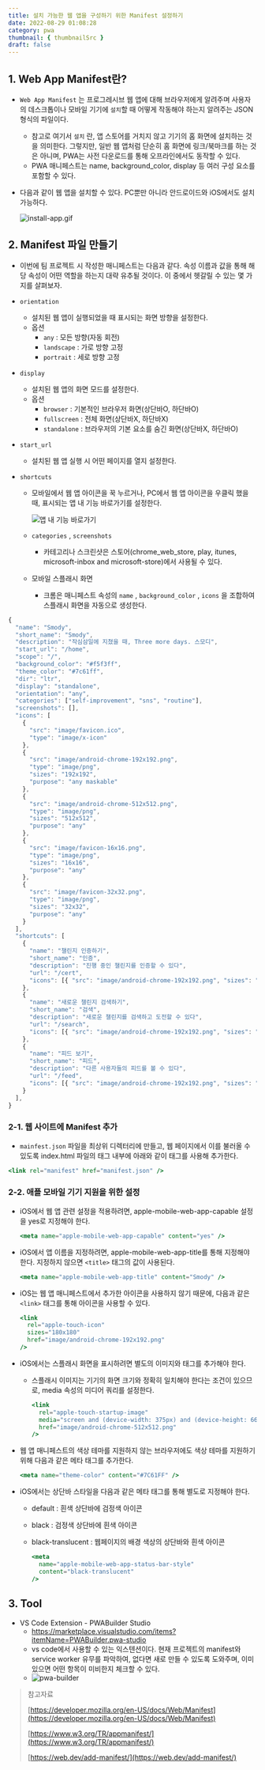```yaml
---
title: 설치 가능한 웹 앱을 구성하기 위한 Manifest 설정하기
date: 2022-08-29 01:08:28
category: pwa
thumbnail: { thumbnailSrc }
draft: false
---
```


## 1. Web App Manifest란?

- `Web App Manifest` 는 프로그레시브 웹 앱에 대해 브라우저에게 알려주며 사용자의 데스크톱이나 모바일 기기에 `설치`할 때 어떻게 작동해야 하는지 알려주는 JSON 형식의 파일이다.
  - 참고로 여기서 `설치` 란, 앱 스토어를 거치지 않고 기기의 홈 화면에 설치하는 것을 의미한다. 그렇지만, 일반 웹 앱처럼 단순히 홈 화면에 링크/북마크를 하는 것은 아니며, PWA는 사전 다운로드를 통해 오프라인에서도 동작할 수 있다.
  - PWA 매니페스트는 name, background_color, display 등 여러 구성 요소를 포함할 수 있다.
- 다음과 같이 웹 앱을 설치할 수 있다. PC뿐만 아니라 안드로이드와 iOS에서도 설치 가능하다.

  ![install-app.gif](../image/install-app.gif)

## 2. Manifest 파일 만들기

- 이번에 팀 프로젝트 시 작성한 매니페스트는 다음과 같다. 속성 이름과 값을 통해 해당 속성이 어떤 역할을 하는지 대략 유추될 것이다. 이 중에서 헷갈릴 수 있는 몇 가지를 살펴보자.
- `orientation`
  - 설치된 웹 앱이 실행되었을 때 표시되는 화면 방향을 설정한다.
  - 옵션
    - `any` : 모든 방향(자동 회전)
    - `landscape` : 가로 방향 고정
    - `portrait` : 세로 방향 고정
- `display`
  - 설치된 웹 앱의 화면 모드를 설정한다.
  - 옵션
    - `browser` : 기본적인 브라우저 화면(상단바O, 하단바O)
    - `fullscreen` : 전체 화면(상단바X, 하단바X)
    - `standalone` : 브라우저의 기본 요소를 숨긴 화면(상단바X, 하단바O)
- `start_url`
  - 설치된 웹 앱 실행 시 어떤 페이지를 열지 설정한다.
- `shortcuts`

  - 모바일에서 웹 앱 아이콘을 꾹 누르거나, PC에서 웹 앱 아이콘을 우클릭 했을 때, 표시되는 앱 내 기능 바로가기를 설정한다.

    ![앱 내 기능 바로가기](../image/shortcuts.png)

  - `categories` , `screenshots`
    - 카테고리나 스크린샷은 스토어(chrome_web_store, play, itunes, microsoft-inbox and microsoft-store)에서 사용될 수 있다.
  - 모바일 스플래시 화면
    - 크롬은 매니페스트 속성의 `name` , `background_color` , `icons` 을 조합하여 스플래시 화면을 자동으로 생성한다.

```jsx
{
  "name": "Smody",
  "short_name": "Smody",
  "description": "작심삼일에 지쳤을 때, Three more days. 스모디",
  "start_url": "/home",
  "scope": "/",
  "background_color": "#f5f3ff",
  "theme_color": "#7c61ff",
  "dir": "ltr",
  "display": "standalone",
  "orientation": "any",
  "categories": ["self-improvement", "sns", "routine"],
  "screenshots": [],
  "icons": [
    {
      "src": "image/favicon.ico",
      "type": "image/x-icon"
    },
    {
      "src": "image/android-chrome-192x192.png",
      "type": "image/png",
      "sizes": "192x192",
      "purpose": "any maskable"
    },
    {
      "src": "image/android-chrome-512x512.png",
      "type": "image/png",
      "sizes": "512x512",
      "purpose": "any"
    },
    {
      "src": "image/favicon-16x16.png",
      "type": "image/png",
      "sizes": "16x16",
      "purpose": "any"
    },
    {
      "src": "image/favicon-32x32.png",
      "type": "image/png",
      "sizes": "32x32",
      "purpose": "any"
    }
  ],
  "shortcuts": [
    {
      "name": "챌린지 인증하기",
      "short_name": "인증",
      "description": "진행 중인 챌린지를 인증할 수 있다",
      "url": "/cert",
      "icons": [{ "src": "image/android-chrome-192x192.png", "sizes": "192x192" }]
    },
    {
      "name": "새로운 챌린지 검색하기",
      "short_name": "검색",
      "description": "새로운 챌린지를 검색하고 도전할 수 있다",
      "url": "/search",
      "icons": [{ "src": "image/android-chrome-192x192.png", "sizes": "192x192" }]
    },
    {
      "name": "피드 보기",
      "short_name": "피드",
      "description": "다른 사용자들의 피드를 볼 수 있다",
      "url": "/feed",
      "icons": [{ "src": "image/android-chrome-192x192.png", "sizes": "192x192" }]
    }
  ],
}
```

### 2-1. 웹 사이트에 Manifest 추가

- `mainfest.json` 파일을 최상위 디렉터리에 만들고, 웹 페이지에서 이를 불러올 수 있도록 index.html 파일의 <head> 태그 내부에 아래와 같이 <link> 태그를 사용해 추가한다.

```jsx
<link rel="manifest" href="manifest.json" />
```

### 2-2. 애플 모바일 기기 지원을 위한 설정

- iOS에서 웹 앱 관련 설정을 적용하려면, apple-mobile-web-app-capable 설정을 yes로 지정해야 한다.

  ```jsx
  <meta name="apple-mobile-web-app-capable" content="yes" />
  ```

- iOS에서 앱 이름을 지정하려면, apple-mobile-web-app-title를 통해 지정해야 한다. 지정하지 않으면 `<title>` 태그의 값이 사용된다.

  ```jsx
  <meta name="apple-mobile-web-app-title" content="Smody" />
  ```

- iOS는 웹 앱 매니페스트에서 추가한 아이콘을 사용하지 않기 때문에, 다음과 같은 `<link>` 태그를 통해 아이콘을 사용할 수 있다.

  ```jsx
  <link
    rel="apple-touch-icon"
    sizes="180x180"
    href="image/android-chrome-192x192.png"
  />
  ```

- iOS에서는 스플래시 화면을 표시하려면 별도의 이미지와 태그를 추가해야 한다.

  - 스플래시 이미지는 기기의 화면 크기와 정확히 일치해야 한다는 조건이 있으므로, media 속성의 미디어 쿼리를 설정한다.

    ```jsx
    <link
      rel="apple-touch-startup-image"
      media="screen and (device-width: 375px) and (device-height: 667px) and (-webkit-device-pixel-ratio: 2) and (orientation: portrait)"
      href="image/android-chrome-512x512.png"
    />
    ```

- 웹 앱 매니페스트의 색상 테마를 지원하지 않는 브라우저에도 색상 테마를 지원하기 위해 다음과 같은 메타 태그를 추가한다.

  ```jsx
  <meta name="theme-color" content="#7C61FF" />
  ```

- iOS에서는 상단바 스타일을 다음과 같은 메타 태그를 통해 별도로 지정해야 한다.

  - default : 흰색 상단바에 검정색 아이콘
  - black : 검정색 상단바에 흰색 아이콘
  - black-translucent : 웹페이지의 배경 색상의 상단바와 흰색 아이콘

    ```jsx
    <meta
      name="apple-mobile-web-app-status-bar-style"
      content="black-translucent"
    />
    ```

## 3. Tool

- VS Code Extension - PWABuilder Studio
  - <https://marketplace.visualstudio.com/items?itemName=PWABuilder.pwa-studio>
  - vs code에서 사용할 수 있는 익스텐션이다. 현재 프로젝트의 manifest와 service worker 유무를 파악하여, 없다면 새로 만들 수 있도록 도와주며, 이미 있으면 어떤 항목이 미비한지 체크할 수 있다.
  - ![pwa-builder](../image/pwa-builder.png)

> 참고자료
>
> [https://developer.mozilla.org/en-US/docs/Web/Manifest](https://developer.mozilla.org/en-US/docs/Web/Manifest)
>
> [https://www.w3.org/TR/appmanifest/](https://www.w3.org/TR/appmanifest/)
>
> [https://web.dev/add-manifest/](https://web.dev/add-manifest/)
